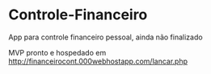 # Controle-Financeiro
App para controle financeiro pessoal, ainda não finalizado

MVP pronto e hospedado em http://financeirocont.000webhostapp.com/lancar.php
